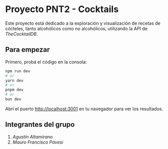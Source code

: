 # Proyecto PNT2 - Cocktails

Este proyecto está dedicado a la exploración y visualización de recetas de cócteles, tanto alcohólicos como no alcohólicos, utilizando la API de *TheCocktailDB*.

## Para empezar

Primero, probá el código en la consola:

```bash
npm run dev
# or
yarn dev
# or
pnpm dev
# or
bun dev
```

Abrí el puerto [http://localhost:3001](http://localhost:3001) en tu navegador para ver los resultados.

## Integrantes del grupo

1. _Agustín Altamirano_
2. _Mauro Francisco Pavesi_
